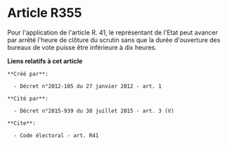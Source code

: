 # Article R355

Pour l'application de l'article R. 41, le représentant de l'Etat peut avancer par arrêté l'heure de clôture du scrutin sans
que la durée d'ouverture des bureaux de vote puisse être inférieure à dix heures.

**Liens relatifs à cet article**

	**Créé par**:

	  - Décret n°2012-105 du 27 janvier 2012 - art. 1

	**Cité par**:

	  - Décret n°2015-939 du 30 juillet 2015 - art. 3 (V)

	**Cite**:

	  - Code électoral - art. R41
